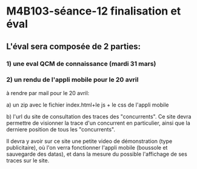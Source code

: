 # M4B103-séance-12 finalisation et éval

## L'éval sera composée de 2 parties:

### 1\) une eval QCM de connaissance \(mardi 31 mars\)

### 2\) un rendu de l'appli mobile pour le 20 avril

à rendre par mail pour le 20 avril: 

a\) un zip avec le fichier index.html+le js + le css de l'appli mobile 

b\) l'url du site de consultation des traces des "concurrents". Ce site devra permettre de visionner la trace d'un concurrent en particulier, ainsi que la derniere position de tous les "concurrents". 

Il devra y avoir sur ce site une petite video de démonstration \(type publicitaire\), où l'on verra fonctionner l'appli mobile \(boussole et sauvegarde des datas\), et dans la mesure du possible l'affichage de ses traces sur le site. 



